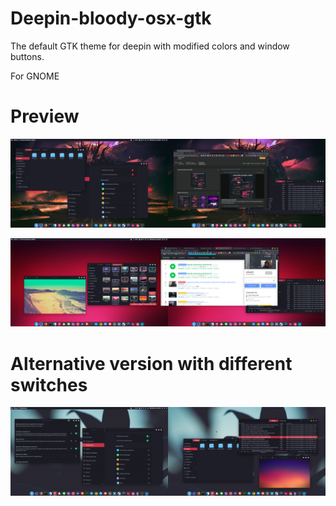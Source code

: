 # Deepin-bloody-osx-gtk

The default GTK theme for deepin with modified colors and window buttons.

For GNOME

# Preview

![preview](https://github.com/marinos-m/deepin-bloody-osx-gtk/blob/master/preview.png)

![preview 2](https://github.com/marinos-m/deepin-bloody-osx-gtk/blob/master/preview2.png)

# Alternative version with different switches

![alternative preview](https://github.com/marinos-m/deepin-bloody-osx-gtk/blob/master/alter-preview.png)
